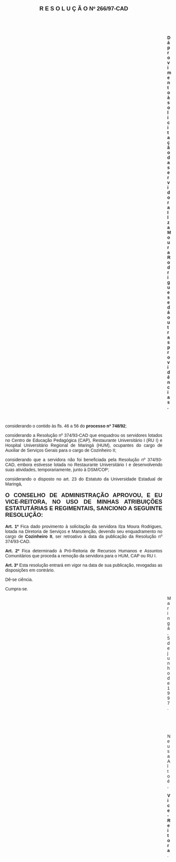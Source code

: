 <BODY>

<B><FONT FACE="Arial" SIZE=4><P ALIGN="CENTER">R E S O L U &Ccedil; &Atilde; O   Nº 266/97-CAD</P>
</B></FONT><FONT FACE="Arial">
<P>&nbsp;</P>
<P>&nbsp;</P><DIR>
<DIR>
<DIR>
<DIR>
<DIR>
<DIR>
<DIR>
<DIR>
<DIR>
<DIR>
<DIR>
<DIR>
<DIR>

<B><P ALIGN="JUSTIFY">D&aacute; provimento &agrave; solicita&ccedil;&atilde;o da servidora Ilza Moura Rodrigues e d&aacute; outras provid&ecirc;ncias.</P>

</B><P>&nbsp;</P></DIR>
</DIR>
</DIR>
</DIR>
</DIR>
</DIR>
</DIR>
</DIR>
</DIR>
</DIR>
</DIR>
</DIR>
</DIR>

<P ALIGN="JUSTIFY">&#9;&#9;considerando o contido &agrave;s fls. 46 a 56 do <B>processo nº 748/92</B>;</P>
<P ALIGN="JUSTIFY">&#9;&#9;considerando a Resolu&ccedil;&atilde;o nº 374/93-CAD que enquadrou os servidores lotados no Centro de Educa&ccedil;&atilde;o Pedag&oacute;gica (CAP), Restaurante Universit&aacute;rio I (RU I) e Hospital Universit&aacute;rio Regional de Maring&aacute; (HUM), ocupantes do cargo de Auxiliar de Servi&ccedil;os Gerais para o cargo de Cozinheiro II;</P>
<P ALIGN="JUSTIFY">&#9;&#9;considerando que a servidora n&atilde;o foi beneficiada pela Resolu&ccedil;&atilde;o nº 374/93-CAD, embora estivesse lotada no Restaurante Universit&aacute;rio I e desenvolvendo suas atividades, temporariamente, junto &agrave; DSM/COP;</P>
<P ALIGN="JUSTIFY">&#9;&#9;considerando o disposto no art. 23 do Estatuto da Universidade Estadual de Maring&aacute;,</P>
<P ALIGN="JUSTIFY"></P>
</FONT><B><FONT FACE="Arial" SIZE=4><P ALIGN="JUSTIFY">O CONSELHO DE ADMINISTRA&Ccedil;&Atilde;O APROVOU, E EU VICE-REITORA, NO USO DE MINHAS ATRIBUI&Ccedil;&Otilde;ES ESTATUT&Aacute;RIAS E REGIMENTAIS, SANCIONO A SEGUINTE RESOLU&Ccedil;&Atilde;O:</P>
</B></FONT><FONT FACE="Arial"><P ALIGN="JUSTIFY"></P>
<P ALIGN="JUSTIFY">&#9;&#9;<B>Art. 1º </B>Fica dado provimento &agrave; solicita&ccedil;&atilde;o da servidora Ilza Moura Rodrigues, lotada na Diretoria de Servi&ccedil;os e Manuten&ccedil;&atilde;o, devendo seu enquadramento no cargo de <B>Cozinheiro II</B>, ser retroativo &agrave; data da publica&ccedil;&atilde;o da Resolu&ccedil;&atilde;o nº 374/93-CAD.</P>
<P ALIGN="JUSTIFY">&#9;&#9;<B>Art. 2º</B> Fica determinado &agrave; Pr&oacute;-Reitoria de Recursos Humanos e Assuntos Comunit&aacute;rios que proceda a remo&ccedil;&atilde;o da servidora para o HUM, CAP ou RU I.</P>
<P ALIGN="JUSTIFY">&#9;&#9;<B>Art. 3º</B> Esta resolu&ccedil;&atilde;o entrar&aacute; em vigor na data de sua publica&ccedil;&atilde;o, revogadas as disposi&ccedil;&otilde;es em contr&aacute;rio.</P>
<P>&#9;&#9;D&ecirc;-se ci&ecirc;ncia.</P>
<P>&#9;&#9;Cumpra-se.</P>
<DIR>
<DIR>
<DIR>
<DIR>
<DIR>
<DIR>
<DIR>
<DIR>
<DIR>
<DIR>
<DIR>
<DIR>
<DIR>

<P>Maring&aacute;, 5 de junho de 1997.</P>

<P>&nbsp;</P>
<P>&nbsp;</P>
<P>Neusa Alto&eacute;,</P>
<B><P>Vice-Reitora</B>.</P></DIR>
</DIR>
</DIR>
</DIR>
</DIR>
</DIR>
</DIR>
</DIR>
</DIR>
</DIR>
</DIR>
</DIR>
</DIR>
</FONT></BODY>

